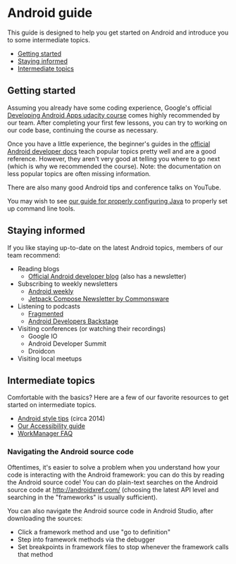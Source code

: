 # Android guide
This guide is designed to help you get started on Android and introduce you to some intermediate topics.

- [Getting started](#getting-started)
- [Staying informed](#staying-informed)
- [Intermediate topics](#intermediate-topics)

## Getting started
Assuming you already have some coding experience, Google's official [Developing Android Apps udacity course][udacity course] comes highly recommended by our team. After completing your first few lessons, you can try to working on our code base, continuing the course as necessary.

Once you have a little experience, the beginner's guides in the [official Android developer docs][devdocs] teach popular topics pretty well and are a good reference. However, they aren't very good at telling you where to go next (which is why we recommended the course). Note: the documentation on less popular topics are often missing information.

There are also many good Android tips and conference talks on YouTube.

You may wish to see [our guide for properly configuring Java](configure_java.md) to properly set up command line tools.

## Staying informed
If you like staying up-to-date on the latest Android topics, members of our team recommend:
- Reading blogs
  - [Official Android developer blog](https://android-developers.googleblog.com/) (also has a newsletter)
- Subscribing to weekly newsletters
  - [Android weekly](https://androidweekly.net/)
  - [Jetpack Compose Newsletter by Commonsware](https://jetc.dev/)
- Listening to podcasts
  - [Fragmented](http://fragmentedpodcast.com/)
  - [Android Developers Backstage](https://androidbackstage.blogspot.com/)
- Visiting conferences (or watching their recordings)
  - Google IO
  - Android Developer Summit
  - Droidcon
- Visiting local meetups

## Intermediate topics
Comfortable with the basics? Here are a few of our favorite resources to get started on intermediate topics.
- [Android style tips](http://blog.danlew.net/2014/11/19/styles-on-android/) (circa 2014)
- [Our Accessibility guide](accessibility_guide.md)
- [WorkManager FAQ](workmanager_faq.md)

### Navigating the Android source code
Oftentimes, it's easier to solve a problem when you understand how your code is interacting with the Android framework: you can do this by reading the Android source code! You can do plain-text searches on the Android source code at http://androidxref.com/ (choosing the latest API level and searching in the "frameworks" is usually sufficient).

You can also navigate the Android source code in Android Studio, after downloading the sources:
- Click a framework method and use "go to definition"
- Step into framework methods via the debugger
- Set breakpoints in framework files to stop whenever the framework calls that method

[udacity course]: https://www.udacity.com/course/new-android-fundamentals--ud851
[devdocs]: https://developer.android.com/docs/
